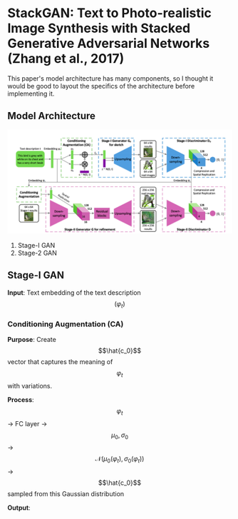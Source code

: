 # StackGAN: Text to Photo-realistic Image Synthesis with Stacked Generative Adversarial Networks (Zhang et al., 2017)

This paper's model architecture has many components, so I thought it would be good to layout the specifics of the architecture before implementing it.

## Model Architecture

![](stacked-gan.png)

1. Stage-I GAN
2. Stage-2 GAN

## Stage-I GAN

**Input**: Text embedding of the text description $$(\varphi_t)$$

 ### Conditioning Augmentation (CA)

**Purpose**: Create $$\hat{c_0}$$ vector that captures the meaning of $$\varphi_t$$ with variations.

**Process**: $$\varphi_t$$ &rarr; FC layer &rarr; $$\mu_0, \sigma_0$$ &rarr; $$\mathcal{N}(\mu_0(\varphi_t),\sigma_0(\varphi_t))$$ &rarr; $$\hat{c_0}$$ sampled from this Gaussian distribution

**Output**: 





